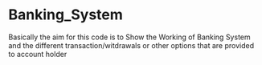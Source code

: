 # Banking_System
Basically the aim for this code is to Show the Working of Banking System and the different transaction/witdrawals or other options that are provided to account holder 
